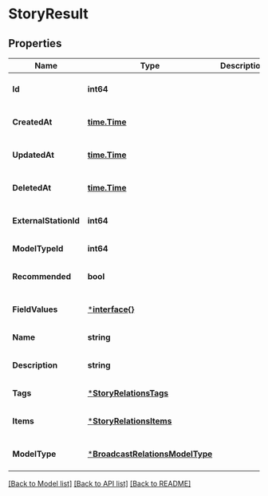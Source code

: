 # StoryResult

## Properties
Name | Type | Description | Notes
------------ | ------------- | ------------- | -------------
**Id** | **int64** |  | [optional] [default to null]
**CreatedAt** | [**time.Time**](time.Time.md) |  | [optional] [default to null]
**UpdatedAt** | [**time.Time**](time.Time.md) |  | [optional] [default to null]
**DeletedAt** | [**time.Time**](time.Time.md) |  | [optional] [default to null]
**ExternalStationId** | **int64** |  | [optional] [default to null]
**ModelTypeId** | **int64** |  | [default to null]
**Recommended** | **bool** |  | [optional] [default to null]
**FieldValues** | [***interface{}**](interface{}.md) |  | [optional] [default to null]
**Name** | **string** |  | [default to null]
**Description** | **string** |  | [optional] [default to null]
**Tags** | [***StoryRelationsTags**](StoryRelations_tags.md) |  | [default to null]
**Items** | [***StoryRelationsItems**](StoryRelations_items.md) |  | [optional] [default to null]
**ModelType** | [***BroadcastRelationsModelType**](BroadcastRelations_model_type.md) |  | [optional] [default to null]

[[Back to Model list]](../README.md#documentation-for-models) [[Back to API list]](../README.md#documentation-for-api-endpoints) [[Back to README]](../README.md)


